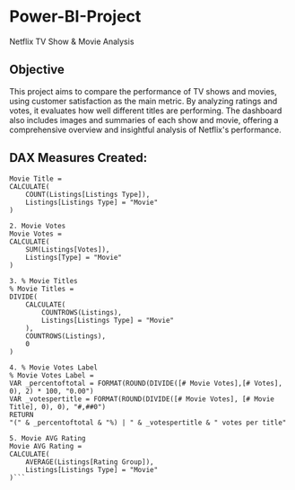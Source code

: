 # Power-BI-Project
Netflix TV Show &amp; Movie Analysis

## Objective 
This project aims to compare the performance of TV shows and movies, using customer satisfaction as the main metric. By analyzing ratings and votes, it evaluates how well different titles are performing. The dashboard also includes images and summaries of each show and movie, offering a comprehensive overview and insightful analysis of Netflix's performance.

## DAX Measures Created: 
``` 1. Movie Title
Movie Title = 
CALCULATE(
    COUNT(Listings[Listings Type]), 
    Listings[Listings Type] = "Movie"
)

2. Movie Votes
Movie Votes = 
CALCULATE(
    SUM(Listings[Votes]), 
    Listings[Type] = "Movie"
)

3. % Movie Titles
% Movie Titles = 
DIVIDE(
    CALCULATE(
        COUNTROWS(Listings), 
        Listings[Listings Type] = "Movie"
    ), 
    COUNTROWS(Listings), 
    0
)

4. % Movie Votes Label
% Movie Votes Label = 
VAR _percentoftotal = FORMAT(ROUND(DIVIDE([# Movie Votes],[# Votes], 0), 2) * 100, "0.00") 
VAR _votespertitle = FORMAT(ROUND(DIVIDE([# Movie Votes], [# Movie Title], 0), 0), "#,##0")
RETURN
"(" & _percentoftotal & "%) | " & _votespertitle & " votes per title"

5. Movie AVG Rating
Movie AVG Rating = 
CALCULATE(
    AVERAGE(Listings[Rating Group]), 
    Listings[Listings Type] = "Movie"
)```


        
